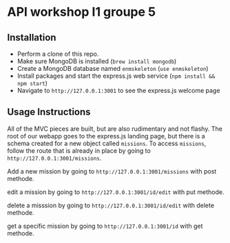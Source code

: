 API workshop I1 groupe 5
======================

## Installation
- Perform a clone of this repo. 
- Make sure MongoDB is installed (`brew install mongodb`)
- Create a MongoDB database named `enmskeleton` (`use enmskeleton`)
- Install packages and start the express.js web service (`npm install && npm start`)
- Navigate to `http://127.0.0.1:3001` to see the express.js welcome page

## Usage Instructions
All of the MVC pieces are built, but are also rudimentary and not flashy. The root of our webapp goes to the express.js landing page, but there is a schema created for a new object called 
`missions`. To access `missions`, follow the route that is already in place by going to `http://127.0.0.1:3001/missions`.

Add a new mission by going to `http://127.0.0.1:3001/missions` with post methode.

edit a mission by going to `http://127.0.0.1:3001/id/edit` with put methode.

delete a misssion by going to `http://127.0.0.1:3001/id/edit` with delete methode.

get a specific mission by going to `http://127.0.0.1:3001/id` with get methode.

